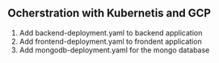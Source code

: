 ## Ocherstration with Kubernetis and GCP

1. Add backend-deployment.yaml to backend application
2. Add frontend-deployment.yaml to frondent application
3. Add mongodb-deployment.yaml for the mongo database



